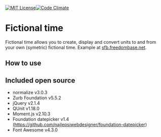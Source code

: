 [![MIT License][license-image]][license-url][![Code Climate](https://codeclimate.com/github/AdwinTrave/SfB-time-convertor/badges/gpa.svg)](https://codeclimate.com/github/AdwinTrave/SfB-time-convertor)
# Fictional time
Fictional time allows you to create, display and convert units to and from your own (symetric) fictional time. Example at [sfb.freedombase.net](http://sfb.freedombase.net).

## How to use

## Included open source
* normalize v3.0.3
* Zurb Foundation v5.5.2
* jQuery v2.1.4
* QUnit v1.18.0
* Moment.js v2.10.3
* Foundation datepicker v1.4 (https://github.com/najlepsiwebdesigner/foundation-datepicker)
* Font Awesome v4.3.0

[license-image]: http://img.shields.io/badge/license-MIT-blue.svg?style=flat
[license-url]: LICENSE
